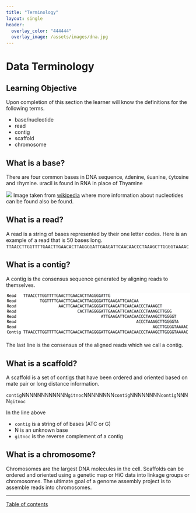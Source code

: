 ```yaml
---
title: "Terminology"
layout: single
header:
  overlay_color: "444444"
  overlay_image: /assets/images/dna.jpg
---
```



# Data Terminology

## Learning Objective
Upon completion of this section the learner will know the definitions for the following terms.

* base/nucleotide
* read
* contig
* scaffold
* chromosome

## What is a base?
There are four common bases in DNA sequence, ```A```denine, ```G```uanine, ```C```ytosine and ```T```hymine. ```U```racil is found in RNA in place of Thyamine

![](https://upload.wikimedia.org/wikipedia/commons/thumb/e/e2/Nucleotides_1.svg/1320px-Nucleotides_1.svg.png)
Image taken from [wikipedia](https://en.wikipedia.org/wiki/Nucleotide) where more information about nucleotides can be found also be found.

## What is a read?
A read is a string of bases represented by their one letter codes. Here is an example of a read that is 50 bases long.
``TTAACCTTGGTTTTGAACTTGAACACTTAGGGGATTGAAGATTCAACAACCCTAAAGCTTGGGGTAAAAC``  



## What is a contig?

A contig is the consensus sequence generated by aligning reads to themselves.  

![](assets/contig.png)



The last line is the consensus of the aligned reads which we call a contig.

## What is a scaffold?
A scaffold is a set of contigs that have been ordered and oriented based on mate pair or long distance information.

```contig```NNNNNNNNNNNN```gitnoc```NNNNNNNN```contig```NNNNNNNN```contig```NNNN```gitnoc```

In the line above
* ```contig``` is a string of of bases (ATC or G)
* N is an unknown base
* ```gitnoc``` is the reverse complement of a contig  

## What is a chromosome?
Chromosomes are the largest DNA molecules in the cell. Scaffolds can be ordered and oriented using a genetic map or HiC data into linkage groups or chromosomes.  The ultimate goal of a genome assembly project is to assemble reads into chromosomes.

---
[Table of contents](terminology_index.md)
